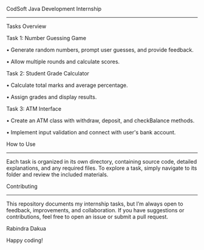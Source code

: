 CodSoft Java Development Internship
_________________________________________

Tasks Overview

Task 1: Number Guessing Game

•	Generate random numbers, prompt user guesses, and provide feedback.

•	Allow multiple rounds and calculate scores.


Task 2: Student Grade Calculator

•	Calculate total marks and average percentage.

•	Assign grades and display results.


Task 3: ATM Interface

•	Create an ATM class with withdraw, deposit, and checkBalance methods.

•	Implement input validation and connect with user's bank account.


How to Use  													
_________________________________________
Each task is organized in its own directory, containing source code, detailed explanations, and any required files. To explore a task, simply navigate to its folder and review the included materials.

Contributing
_________________________________________
This repository documents my internship tasks, but I’m always open to feedback, improvements, and collaboration. If you have suggestions or contributions, feel free to open an issue or submit a pull request.

Rabindra Dakua

Happy coding!
